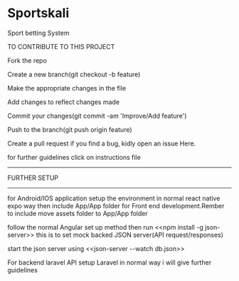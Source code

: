 # Sportskali
Sport betting System

TO CONTRIBUTE TO THIS PROJECT

Fork the repo

Create a new branch(git checkout -b feature)

Make the appropriate changes in the file

Add changes to reflect changes made

Commit your changes(git commit -am 'Improve/Add feature')

Push to the branch(git push origin feature)

Create a pull request <makesure your code is propery commented> if you find a bug, kidly open an issue Here.

for further guidelines click on instructions file

_________________________________________________________________________________________________________________________
FURTHER SETUP
___________________________________________________________________________________________________________________________


for Android/IOS application setup the environment in normal react native expo way then include App/App folder 
for Front end development.Rember to include move assets folder to App/App folder

follow the normal Angular set up method then run <<npm install -g json-server>> this is to set mock backed JSON server(API request/responses)

start the json server using   <<json-server --watch db.json>>

For backend laravel API setup Laravel in normal way
i will give further guidelines
 
